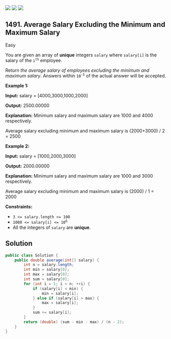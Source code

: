 [![](https://img.shields.io/github/stars/javadev/LeetCode-in-Java?label=Stars&style=flat-square)](https://github.com/javadev/LeetCode-in-Java)
[![](https://img.shields.io/github/forks/javadev/LeetCode-in-Java?label=Fork%20me%20on%20GitHub%20&style=flat-square)](https://github.com/javadev/LeetCode-in-Java/fork)
[![](https://img.shields.io/badge/-LeetCode%20in%20Kotlin-blue?style=flat-square)](https://github.com/javadev/LeetCode-in-Kotlin)

## 1491\. Average Salary Excluding the Minimum and Maximum Salary

Easy

You are given an array of **unique** integers `salary` where `salary[i]` is the salary of the <code>i<sup>th</sup></code> employee.

Return _the average salary of employees excluding the minimum and maximum salary_. Answers within <code>10<sup>-5</sup></code> of the actual answer will be accepted.

**Example 1:**

**Input:** salary = [4000,3000,1000,2000]

**Output:** 2500.00000

**Explanation:** Minimum salary and maximum salary are 1000 and 4000 respectively.

Average salary excluding minimum and maximum salary is (2000+3000) / 2 = 2500

**Example 2:**

**Input:** salary = [1000,2000,3000]

**Output:** 2000.00000

**Explanation:** Minimum salary and maximum salary are 1000 and 3000 respectively.

Average salary excluding minimum and maximum salary is (2000) / 1 = 2000

**Constraints:**

*   `3 <= salary.length <= 100`
*   <code>1000 <= salary[i] <= 10<sup>6</sup></code>
*   All the integers of `salary` are **unique**.

## Solution

```java
public class Solution {
    public double average(int[] salary) {
        int n = salary.length;
        int min = salary[0];
        int max = salary[0];
        int sum = salary[0];
        for (int i = 1; i < n; ++i) {
            if (salary[i] < min) {
                min = salary[i];
            } else if (salary[i] > max) {
                max = salary[i];
            }
            sum += salary[i];
        }
        return (double) (sum - min - max) / (n - 2);
    }
}
```